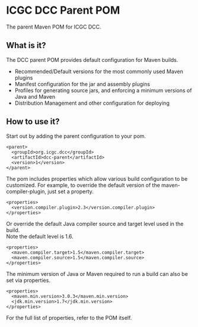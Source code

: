 ICGC DCC Parent POM
=================
The parent Maven POM for ICGC DCC.

What is it?
-----------
The DCC parent POM provides default configuration for Maven builds.
 
* Recommended/Default versions for the most commonly used Maven plugins
* Manifest configuration for the jar and assembly plugins
* Profiles for generating source jars, and enforcing a minimum versions of 
  Java and Maven
* Distribution Management and other configuration for deploying

How to use it?
--------------
Start out by adding the parent configuration to your pom.

    <parent>
      <groupId>org.icgc.dcc</groupId>
      <artifactId>dcc-parent</artifactId>
      <version>1</version>
    </parent>

The pom includes properties which allow various build configuration to be 
customized.  For example, to override the default version of the
maven-compiler-plugin, just set a property.

    <properties>
      <version.compiler.plugin>2.3</version.compiler.plugin>
    </properties>

Or override the default Java compiler source and target level used in the build.  
Note the default level is 1.6.

    <properties>
      <maven.compiler.target>1.5</maven.compiler.target>
      <maven.compiler.source>1.5</maven.compiler.source>
    </properties>

The minimum version of Java or Maven required to run a build can also be set via
properties.

    <properties>
      <maven.min.version>3.0.3</maven.min.version>
      <jdk.min.version>1.7</jdk.min.version>
    </properties>

For the full list of properties, refer to the POM itself.

